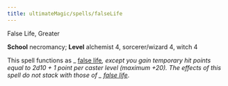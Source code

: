 ```yaml
---
title: ultimateMagic/spells/falseLife
---
```

False Life, Greater

**School** necromancy; **Level** alchemist 4, sorcerer/wizard 4, witch 4

This spell functions as _ [false life](spells/falseLife#_false-life)_, except you gain temporary hit points equal to 2d10 + 1 point per caster level (maximum +20). The effects of this spell do not stack with those of _ [false life](spells/falseLife#_false-life)_.

